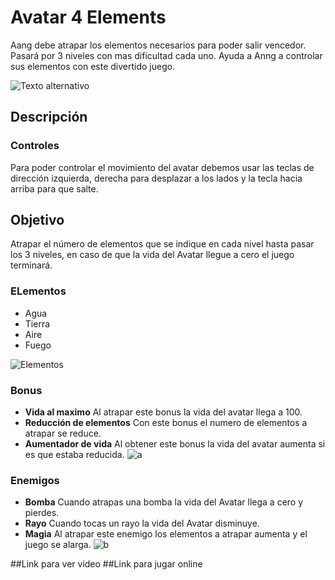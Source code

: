 # Avatar 4 Elements

Aang debe atrapar los elementos necesarios para poder salir vencedor. Pasará por 3 niveles con mas dificultad cada uno. Ayuda a Anng a controlar sus elementos con este divertido juego.

![Texto alternativo](http://cdn.playbuzz.com/cdn/5e2b7709-216e-49c1-bdca-88771415cd02/7079d731-c926-4377-82fc-3f5028d8e167.jpg)

## Descripción
### Controles
Para poder controlar el movimiento del avatar debemos usar las teclas de dirección izquierda, derecha para desplazar a los lados y la tecla hacia arriba para que salte.

## Objetivo
Atrapar el número de elementos que se indique en cada nivel hasta pasar los 3 niveles, en caso de que la vida del Avatar llegue a cero el juego terminará.


### ELementos 
- Agua
- Tierra
- Aire
- Fuego

![Elementos](http://img2.amando.it/imagesdyn/articoli/85/21/400/94381.jpg)

### Bonus
- **Vida al maximo** Al atrapar este bonus la vida del avatar llega a 100.
- **Reducción de elementos** Con este bonus el numero de elementos a atrapar se reduce.
- **Aumentador de vida** Al obtener este bonus la vida del avatar aumenta si es que estaba reducida.
![a](https://banner2.kisspng.com/20180131/tge/kisspng-aang-appa-katara-korra-aang-png-transparent-image-5a72516215f936.56555056151744137809.jpg)

### Enemigos
- **Bomba** Cuando atrapas una bomba la vida del Avatar llega a cero y pierdes.
- **Rayo** Cuando tocas un rayo la vida del Avatar disminuye.
- **Magia** Al atrapar este enemigo los elementos a atrapar aumenta y el juego se alarga.
![b](http://www.pngmart.com/files/2/Aang-PNG-File.png)


##Link para ver video
##Link para jugar online
